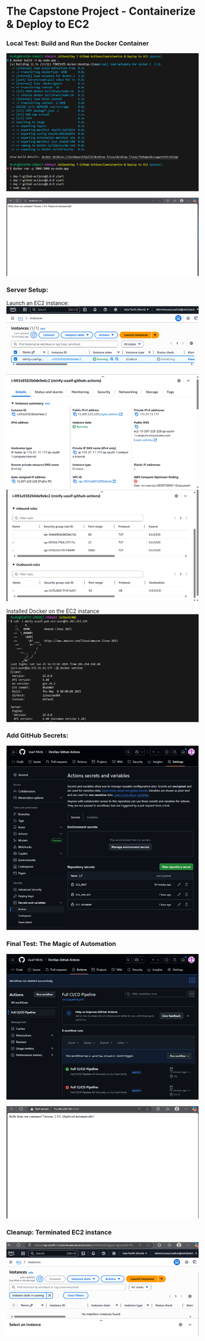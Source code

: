 # The Capstone Project - Containerize & Deploy to EC2


### Local Test: Build and Run the Docker Container
![alt text](image-2.png)

![alt text](image.png)


### Server Setup:

Launch an EC2 instance:
![alt text](image-3.png)
![alt text](image-4.png)

Installed Docker on the EC2 instance
![alt text](image-5.png)


### Add GitHub Secrets:
![alt text](image-6.png)


### Final Test: The Magic of Automation
![alt text](image-7.png)

![alt text](image-1.png)


### Cleanup: Terminated EC2 instance
![alt text](image-8.png)
